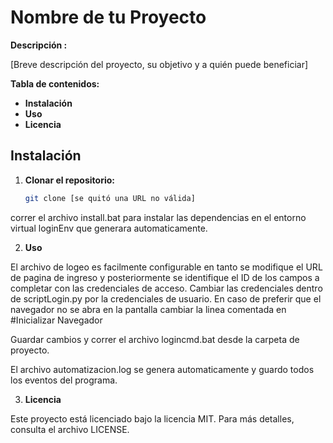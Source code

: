 # Nombre de tu Proyecto

**Descripción :**

[Breve descripción del proyecto, su objetivo y a quién puede beneficiar]

**Tabla de contenidos:**

* **Instalación**
* **Uso**
* **Licencia**

## Instalación

1. **Clonar el repositorio:**
   ```bash
   git clone [se quitó una URL no válida]

correr el archivo install.bat para instalar las dependencias en el entorno virtual loginEnv que generara automaticamente.

2. **Uso**

El archivo de logeo es facilmente configurable en tanto se modifique el URL de pagina de ingreso y posteriormente se identifique el ID de los campos a completar con las credenciales de acceso.
Cambiar las credenciales dentro de scriptLogin.py por la credenciales de usuario.
En caso de preferir que el navegador no se abra en la pantalla cambiar la linea comentada en #Inicializar Navegador

Guardar cambios y correr el archivo logincmd.bat desde la carpeta de proyecto.

El archivo automatizacion.log se genera automaticamente y guardo todos los eventos del programa.

3. **Licencia**

Este proyecto está licenciado bajo la licencia MIT. Para más detalles, consulta el archivo LICENSE.